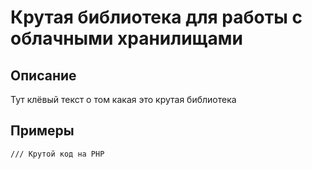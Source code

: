 # Крутая библиотека для работы с облачными хранилищами

## Описание
Тут клёвый текст о том какая это крутая библиотека

## Примеры

````
/// Крутой код на PHP
````
